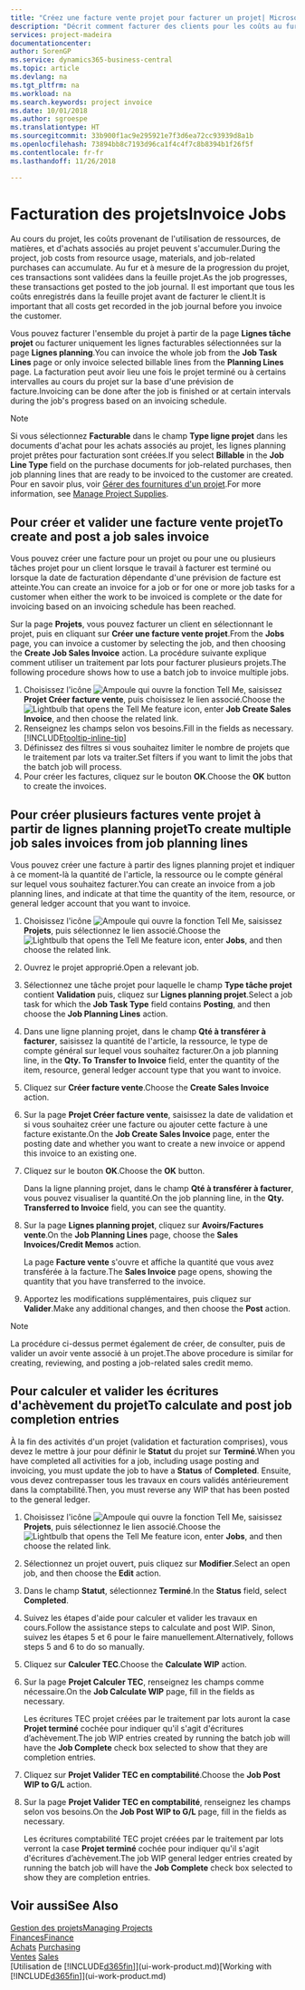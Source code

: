 ```yaml
---
title: "Créez une facture vente projet pour facturer un projet| Microsoft Docs"
description: "Décrit comment facturer des clients pour les coûts au fur et à mesure de l'avancée du projet."
services: project-madeira
documentationcenter: 
author: SorenGP
ms.service: dynamics365-business-central
ms.topic: article
ms.devlang: na
ms.tgt_pltfrm: na
ms.workload: na
ms.search.keywords: project invoice
ms.date: 10/01/2018
ms.author: sgroespe
ms.translationtype: HT
ms.sourcegitcommit: 33b900f1ac9e295921e7f3d6ea72cc93939d8a1b
ms.openlocfilehash: 73894bb8c7193d96ca1f4c4f7c8b8394b1f26f5f
ms.contentlocale: fr-fr
ms.lasthandoff: 11/26/2018

---
```

# <a name="invoice-jobs"></a><span data-ttu-id="c09e4-103">Facturation des projets</span><span class="sxs-lookup"><span data-stu-id="c09e4-103">Invoice Jobs</span></span>
<span data-ttu-id="c09e4-104">Au cours du projet, les coûts provenant de l'utilisation de ressources, de matières, et d'achats associés au projet peuvent s'accumuler.</span><span class="sxs-lookup"><span data-stu-id="c09e4-104">During the project, job costs from resource usage, materials, and job-related purchases can accumulate.</span></span> <span data-ttu-id="c09e4-105">Au fur et à mesure de la progression du projet, ces transactions sont validées dans la feuille projet.</span><span class="sxs-lookup"><span data-stu-id="c09e4-105">As the job progresses, these transactions get posted to the job journal.</span></span> <span data-ttu-id="c09e4-106">Il est important que tous les coûts enregistrés dans la feuille projet avant de facturer le client.</span><span class="sxs-lookup"><span data-stu-id="c09e4-106">It is important that all costs get recorded in the job journal before you invoice the customer.</span></span>

<span data-ttu-id="c09e4-107">Vous pouvez facturer l'ensemble du projet à partir de la page **Lignes tâche projet** ou facturer uniquement les lignes facturables sélectionnées sur la page **Lignes planning**.</span><span class="sxs-lookup"><span data-stu-id="c09e4-107">You can invoice the whole job from the **Job Task Lines** page or only invoice selected billable lines from the **Planning Lines** page.</span></span> <span data-ttu-id="c09e4-108">La facturation peut avoir lieu une fois le projet terminé ou à certains intervalles au cours du projet sur la base d'une prévision de facture.</span><span class="sxs-lookup"><span data-stu-id="c09e4-108">Invoicing can be done after the job is finished or at certain intervals during the job's progress based on an invoicing schedule.</span></span>

> [!NOTE]  
>   <span data-ttu-id="c09e4-109">Si vous sélectionnez **Facturable** dans le champ **Type ligne projet** dans les documents d'achat pour les achats associés au projet, les lignes planning projet prêtes pour facturation sont créées.</span><span class="sxs-lookup"><span data-stu-id="c09e4-109">If you select **Billable** in the **Job Line Type** field on the purchase documents for job-related purchases, then job planning lines that are ready to be invoiced to the customer are created.</span></span> <span data-ttu-id="c09e4-110">Pour en savoir plus, voir [Gérer des fournitures d'un projet](projects-how-manage-project-supplies.md).</span><span class="sxs-lookup"><span data-stu-id="c09e4-110">For more information, see [Manage Project Supplies](projects-how-manage-project-supplies.md).</span></span>

## <a name="to-create-and-post-a-job-sales-invoice"></a><span data-ttu-id="c09e4-111">Pour créer et valider une facture vente projet</span><span class="sxs-lookup"><span data-stu-id="c09e4-111">To create and post a job sales invoice</span></span>
<span data-ttu-id="c09e4-112">Vous pouvez créer une facture pour un projet ou pour une ou plusieurs tâches projet pour un client lorsque le travail à facturer est terminé ou lorsque la date de facturation dépendante d'une prévision de facture est atteinte.</span><span class="sxs-lookup"><span data-stu-id="c09e4-112">You can create an invoice for a job or for one or more job tasks for a customer when either the work to be invoiced is complete or the date for invoicing based on an invoicing schedule has been reached.</span></span>

<span data-ttu-id="c09e4-113">Sur la page **Projets**, vous pouvez facturer un client en sélectionnant le projet, puis en cliquant sur **Créer une facture vente projet**.</span><span class="sxs-lookup"><span data-stu-id="c09e4-113">From the **Jobs** page, you can invoice a customer by selecting the job, and then choosing the **Create Job Sales Invoice** action.</span></span> <span data-ttu-id="c09e4-114">La procédure suivante explique comment utiliser un traitement par lots pour facturer plusieurs projets.</span><span class="sxs-lookup"><span data-stu-id="c09e4-114">The following procedure shows how to use a batch job to invoice multiple jobs.</span></span>  

1. <span data-ttu-id="c09e4-115">Choisissez l'icône ![Ampoule qui ouvre la fonction Tell Me](media/ui-search/search_small.png "Dites-moi ce que vous voulez faire"), saisissez **Projet Créer facture vente**, puis choisissez le lien associé.</span><span class="sxs-lookup"><span data-stu-id="c09e4-115">Choose the ![Lightbulb that opens the Tell Me feature](media/ui-search/search_small.png "Tell me what you want to do") icon, enter **Job Create Sales Invoice**, and then choose the related link.</span></span>  
2. <span data-ttu-id="c09e4-116">Renseignez les champs selon vos besoins.</span><span class="sxs-lookup"><span data-stu-id="c09e4-116">Fill in the fields as necessary.</span></span> [!INCLUDE[tooltip-inline-tip](includes/tooltip-inline-tip_md.md)]
3. <span data-ttu-id="c09e4-117">Définissez des filtres si vous souhaitez limiter le nombre de projets que le traitement par lots va traiter.</span><span class="sxs-lookup"><span data-stu-id="c09e4-117">Set filters if you want to limit the jobs that the batch job will process.</span></span>
4. <span data-ttu-id="c09e4-118">Pour créer les factures, cliquez sur le bouton **OK**.</span><span class="sxs-lookup"><span data-stu-id="c09e4-118">Choose the **OK** button to create the invoices.</span></span>  

## <a name="to-create-multiple-job-sales-invoices-from-job-planning-lines"></a><span data-ttu-id="c09e4-119">Pour créer plusieurs factures vente projet à partir de lignes planning projet</span><span class="sxs-lookup"><span data-stu-id="c09e4-119">To create multiple job sales invoices from job planning lines</span></span>
<span data-ttu-id="c09e4-120">Vous pouvez créer une facture à partir des lignes planning projet et indiquer à ce moment-là la quantité de l'article, la ressource ou le compte général sur lequel vous souhaitez facturer.</span><span class="sxs-lookup"><span data-stu-id="c09e4-120">You can create an invoice from a job planning lines, and indicate at that time the quantity of the item, resource, or general ledger account that you want to invoice.</span></span>

1. <span data-ttu-id="c09e4-121">Choisissez l'icône ![Ampoule qui ouvre la fonction Tell Me](media/ui-search/search_small.png "Dites-moi ce que vous voulez faire"), saisissez **Projets**, puis sélectionnez le lien associé.</span><span class="sxs-lookup"><span data-stu-id="c09e4-121">Choose the ![Lightbulb that opens the Tell Me feature](media/ui-search/search_small.png "Tell me what you want to do") icon, enter **Jobs**, and then choose the related link.</span></span>
2. <span data-ttu-id="c09e4-122">Ouvrez le projet approprié.</span><span class="sxs-lookup"><span data-stu-id="c09e4-122">Open a relevant job.</span></span>
3. <span data-ttu-id="c09e4-123">Sélectionnez une tâche projet pour laquelle le champ **Type tâche projet** contient **Validation** puis, cliquez sur **Lignes planning projet**.</span><span class="sxs-lookup"><span data-stu-id="c09e4-123">Select a job task for which the **Job Task Type** field contains **Posting**, and then choose the **Job Planning Lines** action.</span></span>  
4. <span data-ttu-id="c09e4-124">Dans une ligne planning projet, dans le champ **Qté à transférer à facturer**, saisissez la quantité de l'article, la ressource, le type de compte général sur lequel vous souhaitez facturer.</span><span class="sxs-lookup"><span data-stu-id="c09e4-124">On a job planning line, in the **Qty. To Transfer to Invoice** field, enter the quantity of the item, resource, general ledger account type that you want to invoice.</span></span>  
5. <span data-ttu-id="c09e4-125">Cliquez sur **Créer facture vente**.</span><span class="sxs-lookup"><span data-stu-id="c09e4-125">Choose the **Create Sales Invoice** action.</span></span>
6. <span data-ttu-id="c09e4-126">Sur la page **Projet Créer facture vente**, saisissez la date de validation et si vous souhaitez créer une facture ou ajouter cette facture à une facture existante.</span><span class="sxs-lookup"><span data-stu-id="c09e4-126">On the **Job Create Sales Invoice** page, enter the posting date and whether you want to create a new invoice or append this invoice to an existing one.</span></span>
7. <span data-ttu-id="c09e4-127">Cliquez sur le bouton **OK**.</span><span class="sxs-lookup"><span data-stu-id="c09e4-127">Choose the **OK** button.</span></span>  

    <span data-ttu-id="c09e4-128">Dans la ligne planning projet, dans le champ **Qté à transférer à facturer**, vous pouvez visualiser la quantité.</span><span class="sxs-lookup"><span data-stu-id="c09e4-128">On the job planning line, in the **Qty. Transferred to Invoice** field, you can see the quantity.</span></span>
8. <span data-ttu-id="c09e4-129">Sur la page **Lignes planning projet**, cliquez sur **Avoirs/Factures vente**.</span><span class="sxs-lookup"><span data-stu-id="c09e4-129">On the **Job Planning Lines** page, choose the **Sales Invoices/Credit Memos** action.</span></span>

    <span data-ttu-id="c09e4-130">La page **Facture vente** s'ouvre et affiche la quantité que vous avez transférée à la facture.</span><span class="sxs-lookup"><span data-stu-id="c09e4-130">The **Sales Invoice** page opens, showing the quantity that you have transferred to the invoice.</span></span>  
9. <span data-ttu-id="c09e4-131">Apportez les modifications supplémentaires, puis cliquez sur **Valider**.</span><span class="sxs-lookup"><span data-stu-id="c09e4-131">Make any additional changes, and then choose the **Post** action.</span></span>

> [!NOTE]  
>   <span data-ttu-id="c09e4-132">La procédure ci-dessus permet également de créer, de consulter, puis de valider un avoir vente associé à un projet.</span><span class="sxs-lookup"><span data-stu-id="c09e4-132">The above procedure is similar for creating, reviewing, and posting a job-related sales credit memo.</span></span>

## <a name="to-calculate-and-post-job-completion-entries"></a><span data-ttu-id="c09e4-133">Pour calculer et valider les écritures d'achèvement du projet</span><span class="sxs-lookup"><span data-stu-id="c09e4-133">To calculate and post job completion entries</span></span>
<span data-ttu-id="c09e4-134">À la fin des activités d'un projet (validation et facturation comprises), vous devez le mettre à jour pour définir le **Statut** du projet sur **Terminé**.</span><span class="sxs-lookup"><span data-stu-id="c09e4-134">When you have completed all activities for a job, including usage posting and invoicing, you must update the job to have a **Status** of **Completed**.</span></span> <span data-ttu-id="c09e4-135">Ensuite, vous devez contrepasser tous les travaux en cours validés antérieurement dans la comptabilité.</span><span class="sxs-lookup"><span data-stu-id="c09e4-135">Then, you must reverse any WIP that has been posted to the general ledger.</span></span>

1. <span data-ttu-id="c09e4-136">Choisissez l'icône ![Ampoule qui ouvre la fonction Tell Me](media/ui-search/search_small.png "Dites-moi ce que vous voulez faire"), saisissez **Projets**, puis sélectionnez le lien associé.</span><span class="sxs-lookup"><span data-stu-id="c09e4-136">Choose the ![Lightbulb that opens the Tell Me feature](media/ui-search/search_small.png "Tell me what you want to do") icon, enter **Jobs**, and then choose the related link.</span></span>  
2. <span data-ttu-id="c09e4-137">Sélectionnez un projet ouvert, puis cliquez sur **Modifier**.</span><span class="sxs-lookup"><span data-stu-id="c09e4-137">Select an open job, and then choose the **Edit** action.</span></span>
3. <span data-ttu-id="c09e4-138">Dans le champ **Statut**, sélectionnez **Terminé**.</span><span class="sxs-lookup"><span data-stu-id="c09e4-138">In the **Status** field, select **Completed**.</span></span>
4. <span data-ttu-id="c09e4-139">Suivez les étapes d'aide pour calculer et valider les travaux en cours.</span><span class="sxs-lookup"><span data-stu-id="c09e4-139">Follow the assistance steps to calculate and post WIP.</span></span> <span data-ttu-id="c09e4-140">Sinon, suivez les étapes 5 et 6 pour le faire manuellement.</span><span class="sxs-lookup"><span data-stu-id="c09e4-140">Alternatively, follows steps 5 and 6 to do so manually.</span></span>  
5. <span data-ttu-id="c09e4-141">Cliquez sur **Calculer TEC**.</span><span class="sxs-lookup"><span data-stu-id="c09e4-141">Choose the **Calculate WIP** action.</span></span>
6. <span data-ttu-id="c09e4-142">Sur la page **Projet Calculer TEC**, renseignez les champs comme nécessaire.</span><span class="sxs-lookup"><span data-stu-id="c09e4-142">On the **Job Calculate WIP** page, fill in the fields as necessary.</span></span>  

     <span data-ttu-id="c09e4-143">Les écritures TEC projet créées par le traitement par lots auront la case **Projet terminé** cochée pour indiquer qu'il s'agit d'écritures d’achèvement.</span><span class="sxs-lookup"><span data-stu-id="c09e4-143">The job WIP entries created by running the batch job will have the **Job Complete** check box selected to show that they are completion entries.</span></span>  
7. <span data-ttu-id="c09e4-144">Cliquez sur **Projet Valider TEC en comptabilité**.</span><span class="sxs-lookup"><span data-stu-id="c09e4-144">Choose the **Job Post WIP to G/L** action.</span></span>
8. <span data-ttu-id="c09e4-145">Sur la page **Projet Valider TEC en comptabilité**, renseignez les champs selon vos besoins.</span><span class="sxs-lookup"><span data-stu-id="c09e4-145">On the **Job Post WIP to G/L** page, fill in the fields as necessary.</span></span>  

     <span data-ttu-id="c09e4-146">Les écritures comptabilité TEC projet créées par le traitement par lots verront la case **Projet terminé** cochée pour indiquer qu'il s'agit d'écritures d’achèvement.</span><span class="sxs-lookup"><span data-stu-id="c09e4-146">The job WIP general ledger entries created by running the batch job will have the **Job Complete** check box selected to show they are completion entries.</span></span>

## <a name="see-also"></a><span data-ttu-id="c09e4-147">Voir aussi</span><span class="sxs-lookup"><span data-stu-id="c09e4-147">See Also</span></span>
[<span data-ttu-id="c09e4-148">Gestion des projets</span><span class="sxs-lookup"><span data-stu-id="c09e4-148">Managing Projects</span></span>](projects-manage-projects.md)  
[<span data-ttu-id="c09e4-149">Finances</span><span class="sxs-lookup"><span data-stu-id="c09e4-149">Finance</span></span>](finance.md)  
<span data-ttu-id="c09e4-150">[Achats](purchasing-manage-purchasing.md)       </span><span class="sxs-lookup"><span data-stu-id="c09e4-150">[Purchasing](purchasing-manage-purchasing.md)       </span></span>  
<span data-ttu-id="c09e4-151">[Ventes](sales-manage-sales.md)    </span><span class="sxs-lookup"><span data-stu-id="c09e4-151">[Sales](sales-manage-sales.md)    </span></span>  
<span data-ttu-id="c09e4-152">[Utilisation de [!INCLUDE[d365fin](includes/d365fin_md.md)]](ui-work-product.md)</span><span class="sxs-lookup"><span data-stu-id="c09e4-152">[Working with [!INCLUDE[d365fin](includes/d365fin_md.md)]](ui-work-product.md)</span></span>  

